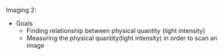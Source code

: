 Imaging 2:
- Goals
	- Finding relationship between physical quantity (light intensity)
	- Measuring the physical quantity(light intensity) in order to scan an image
